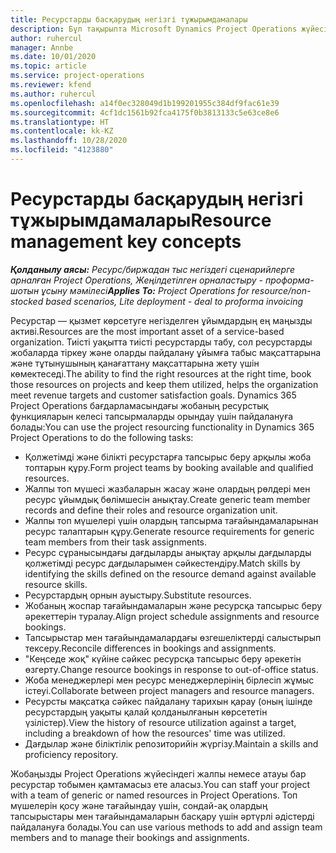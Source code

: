 ```yaml
---
title: Ресурстарды басқарудың негізгі тұжырымдамалары
description: Бұл тақырыпта Microsoft Dynamics Project Operations жүйесіндегі ресурстарды басқару туралы ақпарат берілген.
author: ruhercul
manager: Annbe
ms.date: 10/01/2020
ms.topic: article
ms.service: project-operations
ms.reviewer: kfend
ms.author: ruhercul
ms.openlocfilehash: a14f0ec328049d1b199201955c384df9fac61e39
ms.sourcegitcommit: 4cf1dc1561b92fca4175f0b3813133c5e63ce8e6
ms.translationtype: HT
ms.contentlocale: kk-KZ
ms.lasthandoff: 10/28/2020
ms.locfileid: "4123880"
---
```

# <a name="resource-management-key-concepts"></a><span data-ttu-id="4b782-103">Ресурстарды басқарудың негізгі тұжырымдамалары</span><span class="sxs-lookup"><span data-stu-id="4b782-103">Resource management key concepts</span></span>

<span data-ttu-id="4b782-104">_**Қолданылу аясы:** Ресурс/биржадан тыс негіздегі сценарийлерге арналған Project Operations, Жеңілдетілген орналастыру - проформа-шотын ұсыну мәмілесі_</span><span class="sxs-lookup"><span data-stu-id="4b782-104">_**Applies To:** Project Operations for resource/non-stocked based scenarios, Lite deployment - deal to proforma invoicing_</span></span>

<span data-ttu-id="4b782-105">Ресурстар — қызмет көрсетуге негізделген ұйымдардың ең маңызды активі.</span><span class="sxs-lookup"><span data-stu-id="4b782-105">Resources are the most important asset of a service-based organization.</span></span> <span data-ttu-id="4b782-106">Тиісті уақытта тиісті ресурстарды табу, сол ресурстарды жобаларда тіркеу және оларды пайдалану ұйымға табыс мақсаттарына және тұтынушының қанағаттану мақсаттарына жету үшін көмектеседі.</span><span class="sxs-lookup"><span data-stu-id="4b782-106">The ability to find the right resources at the right time, book those resources on projects and keep them utilized, helps the organization meet revenue targets and customer satisfaction goals.</span></span> <span data-ttu-id="4b782-107">Dynamics 365 Project Operations бағдарламасындағы жобаның ресурстық функцияларын келесі тапсырмаларды орындау үшін пайдалануға болады:</span><span class="sxs-lookup"><span data-stu-id="4b782-107">You can use the project resourcing functionality in Dynamics 365 Project Operations to do the following tasks:</span></span>

- <span data-ttu-id="4b782-108">Қолжетімді және білікті ресурстарға тапсырыс беру арқылы жоба топтарын құру.</span><span class="sxs-lookup"><span data-stu-id="4b782-108">Form project teams by booking available and qualified resources.</span></span>
- <span data-ttu-id="4b782-109">Жалпы топ мүшесі жазбаларын жасау және олардың рөлдері мен ресурс ұйымдық бөлімшесін анықтау.</span><span class="sxs-lookup"><span data-stu-id="4b782-109">Create generic team member records and define their roles and resource organization unit.</span></span>
- <span data-ttu-id="4b782-110">Жалпы топ мүшелері үшін олардың тапсырма тағайындамаларынан ресурс талаптарын құру.</span><span class="sxs-lookup"><span data-stu-id="4b782-110">Generate resource requirements for generic team members from their task assignments.</span></span>
- <span data-ttu-id="4b782-111">Ресурс сұранысындағы дағдыларды анықтау арқылы дағдыларды қолжетімді ресурс дағдыларымен сәйкестендіру.</span><span class="sxs-lookup"><span data-stu-id="4b782-111">Match skills by identifying the skills defined on the resource demand against available resource skills.</span></span>
- <span data-ttu-id="4b782-112">Ресурстардың орнын ауыстыру.</span><span class="sxs-lookup"><span data-stu-id="4b782-112">Substitute resources.</span></span>
- <span data-ttu-id="4b782-113">Жобаның жоспар тағайындамаларын және ресурсқа тапсырыс беру әрекеттерін туралау.</span><span class="sxs-lookup"><span data-stu-id="4b782-113">Align project schedule assignments and resource bookings.</span></span>
- <span data-ttu-id="4b782-114">Тапсырыстар мен тағайындамалардағы өзгешеліктерді салыстырып тексеру.</span><span class="sxs-lookup"><span data-stu-id="4b782-114">Reconcile differences in bookings and assignments.</span></span>
- <span data-ttu-id="4b782-115">"Кеңседе жоқ" күйіне сәйкес ресурсқа тапсырыс беру әрекетін өзгерту.</span><span class="sxs-lookup"><span data-stu-id="4b782-115">Change resource bookings in response to out-of-office status.</span></span>
- <span data-ttu-id="4b782-116">Жоба менеджерлері мен ресурс менеджерлерінің бірлесіп жұмыс істеуі.</span><span class="sxs-lookup"><span data-stu-id="4b782-116">Collaborate between project managers and resource managers.</span></span>
- <span data-ttu-id="4b782-117">Ресурсты мақсатқа сәйкес пайдалану тарихын қарау (оның ішінде ресурстардың уақыты қалай қолданылғанын көрсететін үзілістер).</span><span class="sxs-lookup"><span data-stu-id="4b782-117">View the history of resource utilization against a target, including a breakdown of how the resources' time was utilized.</span></span>
- <span data-ttu-id="4b782-118">Дағдылар және біліктілік репозиторийін жүргізу.</span><span class="sxs-lookup"><span data-stu-id="4b782-118">Maintain a skills and proficiency repository.</span></span>


<span data-ttu-id="4b782-119">Жобаңызды Project Operations жүйесіндегі жалпы немесе атауы бар ресурстар тобымен қамтамасыз ете аласыз.</span><span class="sxs-lookup"><span data-stu-id="4b782-119">You can staff your project with a team of generic or named resources in Project Operations.</span></span> <span data-ttu-id="4b782-120">Топ мүшелерін қосу және тағайындау үшін, сондай-ақ олардың тапсырыстары мен тағайындамаларын басқару үшін әртүрлі әдістерді пайдалануға болады.</span><span class="sxs-lookup"><span data-stu-id="4b782-120">You can use various methods to add and assign team members and to manage their bookings and assignments.</span></span> 
